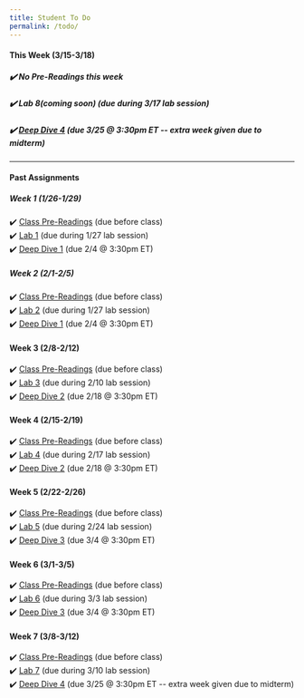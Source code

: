 ```yaml
---
title: Student To Do
permalink: /todo/
---
```

#### This Week (3/15-3/18)
##### ✔️ No Pre-Readings this week
##### ✔️ Lab 8(coming soon)  (due during 3/17 lab session)
##### ✔️ [Deep Dive 4](/dd4) (due 3/25 @ 3:30pm ET -- extra week given due to midterm)


---

#### Past Assignments

##### Week 1 (1/26-1/29)

✔️ [Class Pre-Readings](/wk1) (due before class)  
✔️ [Lab 1](/lab01) (due during 1/27 lab session)  
✔️ [Deep Dive 1](/dd1) (due 2/4 @ 3:30pm ET)  


##### Week 2 (2/1-2/5)
✔️ [Class Pre-Readings](/wk2) (due before class)  
✔️ [Lab 2](/lab02)  (due during 1/27 lab session)  
✔️ [Deep Dive 1](/dd1) (due 2/4 @ 3:30pm ET)  

#### Week 3 (2/8-2/12)
✔️ [Class Pre-Readings](/wk3) (due before class)  
✔️ [Lab 3](/lab03)  (due during 2/10 lab session)  
✔️ [Deep Dive 2](/dd2) (due 2/18 @ 3:30pm ET)  

#### Week 4 (2/15-2/19)
✔️ [Class Pre-Readings](/wk4) (due before class)  
✔️ [Lab 4](/lab04)  (due during 2/17 lab session)  
✔️ [Deep Dive 2](/dd2) (due 2/18 @ 3:30pm ET)  

#### Week 5 (2/22-2/26)
✔️ [Class Pre-Readings](/wk5) (due before class)  
✔️ [Lab 5](/lab05)  (due during 2/24 lab session)  
✔️ [Deep Dive 3](/dd3) (due 3/4 @ 3:30pm ET)  

#### Week 6 (3/1-3/5)
✔️ [Class Pre-Readings](/wk6) (due before class)  
✔️ [Lab 6](/lab06)  (due during 3/3 lab session)  
✔️ [Deep Dive 3](/dd3) (due 3/4 @ 3:30pm ET) 

#### Week 7 (3/8-3/12)
✔️ [Class Pre-Readings](/wk7) (due before class)  
✔️ [Lab 7](/lab07)  (due during 3/10 lab session)  
✔️ [Deep Dive 4](/dd4) (due 3/25 @ 3:30pm ET -- extra week given due to midterm)   